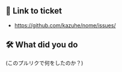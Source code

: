 ## 📝 Link to ticket

* https://github.com/kazuhe/nome/issues/

## 🛠️ What did you do

(このプルリクで何をしたのか？)
